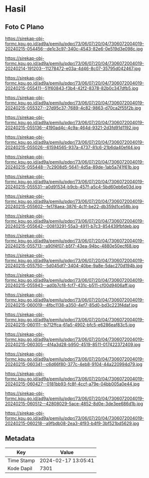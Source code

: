 # Hasil

## Foto C Plano

https://sirekap-obj-formc.kpu.go.id/ad9a/pemilu/pdpr/73/06/07/20/04/7306072004019-20240215-054456--de1c3c97-340c-4543-82e6-0e519d3e098c.jpg

https://sirekap-obj-formc.kpu.go.id/ad9a/pemilu/pdpr/73/06/07/20/04/7306072004019-20240214-191203--11278472-e03a-4d46-8c07-35795d042467.jpg

https://sirekap-obj-formc.kpu.go.id/ad9a/pemilu/pdpr/73/06/07/20/04/7306072004019-20240215-055411--51f60843-f3b4-42f2-8378-82b0c347dfb5.jpg

https://sirekap-obj-formc.kpu.go.id/ad9a/pemilu/pdpr/73/06/07/20/04/7306072004019-20240215-055327--27d95c37-7689-4c82-9863-d70ca2f55f2b.jpg

https://sirekap-obj-formc.kpu.go.id/ad9a/pemilu/pdpr/73/06/07/20/04/7306072004019-20240215-055136--4190ad4c-4c9a-464d-9321-2d3fd91d1192.jpg

https://sirekap-obj-formc.kpu.go.id/ad9a/pemilu/pdpr/73/06/07/20/04/7306072004019-20240215-055026--61594565-937a-4737-81c6-21b6da40ef44.jpg

https://sirekap-obj-formc.kpu.go.id/ad9a/pemilu/pdpr/73/06/07/20/04/7306072004019-20240215-055448--7c2908d5-5641-4d5a-89de-1ab5a741f61b.jpg

https://sirekap-obj-formc.kpu.go.id/ad9a/pemilu/pdpr/73/06/07/20/04/7306072004019-20240215-055531--a0d91534-b9cb-457f-a5c4-5bd60eb6e03d.jpg

https://sirekap-obj-formc.kpu.go.id/ad9a/pemilu/pdpr/73/06/07/20/04/7306072004019-20240215-055602--fe178aea-3876-4c1f-be22-db359d1ce58b.jpg

https://sirekap-obj-formc.kpu.go.id/ad9a/pemilu/pdpr/73/06/07/20/04/7306072004019-20240215-055642--00813291-55a3-4911-b7c3-854439fbfdeb.jpg

https://sirekap-obj-formc.kpu.go.id/ad9a/pemilu/pdpr/73/06/07/20/04/7306072004019-20240215-055713--a90f4f07-b5f7-43ea-94bc-4880e50ecf68.jpg

https://sirekap-obj-formc.kpu.go.id/ad9a/pemilu/pdpr/73/06/07/20/04/7306072004019-20240215-055750--5d045df7-3404-40be-9a8e-5dac270d194b.jpg

https://sirekap-obj-formc.kpu.go.id/ad9a/pemilu/pdpr/73/06/07/20/04/7306072004019-20240215-055943--ad0b7cf8-fcf7-431c-b511-cf00d9406aff.jpg

https://sirekap-obj-formc.kpu.go.id/ad9a/pemilu/pdpr/73/06/07/20/04/7306072004019-20240215-060019--4fbc1138-a350-4ef7-85d0-bd3c223f4daf.jpg

https://sirekap-obj-formc.kpu.go.id/ad9a/pemilu/pdpr/73/06/07/20/04/7306072004019-20240215-060111--b712ffca-61a5-4902-bfc5-e6286eaf83c5.jpg

https://sirekap-obj-formc.kpu.go.id/ad9a/pemilu/pdpr/73/06/07/20/04/7306072004019-20240215-060305--4f4a3d28-b950-4519-8511-017422372409.jpg

https://sirekap-obj-formc.kpu.go.id/ad9a/pemilu/pdpr/73/06/07/20/04/7306072004019-20240215-060341--c6d66f80-377c-4eb8-9104-44a220994d79.jpg

https://sirekap-obj-formc.kpu.go.id/ad9a/pemilu/pdpr/73/06/07/20/04/7306072004019-20240215-060427--0181bb93-fc8f-4ccf-a79e-04bb005a0e44.jpg

https://sirekap-obj-formc.kpu.go.id/ad9a/pemilu/pdpr/73/06/07/20/04/7306072004019-20240215-060512--42808029-5ace-4852-8d0e-3de3ee686d1b.jpg

https://sirekap-obj-formc.kpu.go.id/ad9a/pemilu/pdpr/73/06/07/20/04/7306072004019-20240215-060218--a9fbdb08-2ea3-4f93-b4f9-3bf521bd5629.jpg


## Metadata

| Key        | Value               |
| ---------- | ------------------- |
| Time Stamp | 2024-02-17 13:05:41 |
| Kode Dapil | 7301                |



